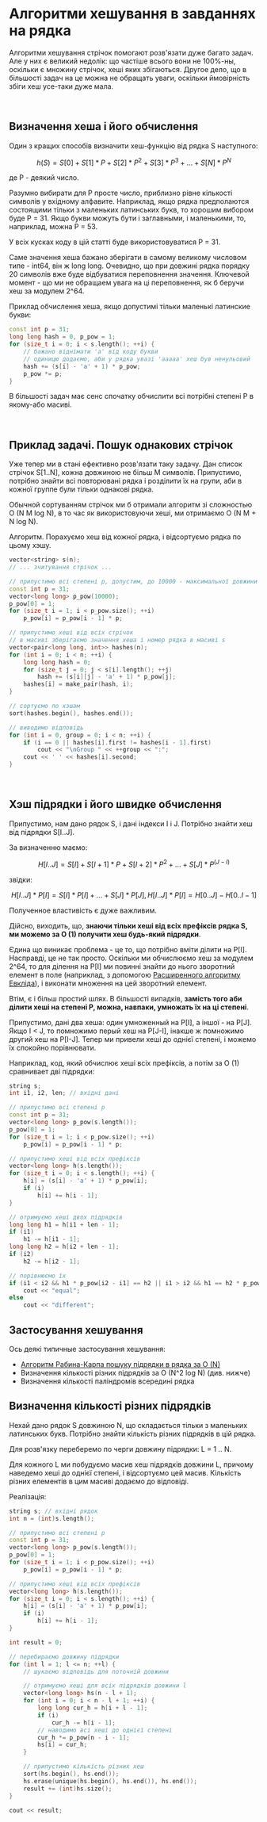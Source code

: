 # Алгоритми хешування в завданнях на рядка

Алгоритми хешування стрічок помогают розв'язати дуже багато задач. Але у них є великий недолік: що частіше всього вони не 100%-ны, оскільки є множину стрічок, хеші яких збігаються. Другое дело, що в більшості задач на це можна не обращать уваги, оскільки ймовірність збіги хеш усе-таки дуже мала.

&nbsp;

## Визначення хеша і його обчислення

Один з кращих способів визначити хеш-функцію від рядка S наступного:

$$
h(S)  =  S[0]  +  S[1] * P  +  S[2] * P^2  +  S[3] * P^3  +  ...  +  S[N] * P^N
$$

де P - деякий число.

Разумно вибирати для P просте число, приблизно рівне кількості символів у вхідному алфавите. Наприклад, якщо рядка предполаются состоящими тільки з маленьких латинських букв, то хорошим вибором буде P = 31. Якщо букви можуть бути і заглавными, і маленькими, то, наприклад, можна P = 53.

У всіх кусках коду в цій статті буде використовуватися P = 31.

Саме значення хеша бажано зберігати в самому великому числовом типе - int64, він ж long long. Очевидно, що при довжині рядка порядку 20 символів вже буде відбуватися переповнення значення. Ключевой момент - що ми не обращаем увага на ці переповнення, як б беручи хеш за модулем 2^64.

Приклад обчислення хеша, якщо допустимі тільки маленькі латинские букви:

<!--- TODO: specify code snippet id -->
``` cpp
const int p = 31;
long long hash = 0, p_pow = 1;
for (size_t i = 0; i < s.length(); ++i) {
    // бажано віднімати 'a' від коду букви
    // одиницю додаємо, аби у рядка увазі 'aaaaa' хеш був ненульовий
    hash += (s[i] - 'a' + 1) * p_pow;
    p_pow *= p;
}
```
В більшості задач має сенс спочатку обчислити всі потрібні степені P в якому-або масиві.

&nbsp;

## Приклад задачі. Пошук однакових стрічок

Уже тепер ми в стані ефективно розв'язати таку задачу. Дан список стрічок S[1..N], кожна довжиною не більш M символів. Припустимо, потрібно знайти всі повторювані рядка і розділити їх на групи, аби в кожної группе були тільки однакові рядка.

Обычной сортуванням стрічок ми б отримали алгоритм зі сложностью O (N M log N), в то час як використовуючи хеші, ми отримаємо O (N M + N log N).

Алгоритм. Порахуємо хеш від кожної рядка, і відсортуємо рядка по цьому хэшу.

<!--- TODO: specify code snippet id -->
``` cpp
vector<string> s(n);
// ... зчитування стрічок ...

// припустимо всі степені p, допустим, до 10000 - максимальної довжини стрічок
const int p = 31;
vector<long long> p_pow(10000);
p_pow[0] = 1;
for (size_t i = 1; i < p_pow.size(); ++i)
    p_pow[i] = p_pow[i - 1] * p;

// припустимо хеші від всіх стрічок
// в масиві зберігаємо значення хеша і номер рядка в масиві s
vector<pair<long long, int>> hashes(n);
for (int i = 0; i < n; ++i) {
    long long hash = 0;
    for (size_t j = 0; j < s[i].length(); ++j)
        hash += (s[i][j] - 'a' + 1) * p_pow[j];
    hashes[i] = make_pair(hash, i);
}

// сортуємо по хэшам
sort(hashes.begin(), hashes.end());

// виводимо відповідь
for (int i = 0, group = 0; i < n; ++i) {
    if (i == 0 || hashes[i].first != hashes[i - 1].first)
        cout << "\nGroup " << ++group << ":";
    cout << ' ' << hashes[i].second;
}
```

&nbsp;

## Хэш підрядки і його швидке обчислення

Припустимо, нам дано рядок S, і дані індекси I і J. Потрібно знайти хеш від підрядки S[I..J].

За визначенню маємо:

$$
H[I..J]  =  S[I]  +  S[I+1] * P  +  S[I+2] * P^2  +  ...  + S[J] * P^(J-I)
$$

звідки:

$$
H[I..J] * P[I]  =  S[I] * P[I]  +  ...  +  S[J] * P[J],
H[I..J] * P[I]  =  H[0..J]  -  H[0..I-1]
$$

Полученное властивість є дуже важливим.

Дійсно, виходить, що, **знаючи тільки хеші від всіх префіксів рядка S, ми можемо за O (1) получити хеш будь-який підрядки**.

Єдина що виникає проблема - це то, що потрібно вміти ділити на P[I]. Насправді, це не так просто. Оскільки ми обчислюємо хеш за модулем 2^64, то для ділення на P[I] ми повинні знайти до нього зворотний елемент в поле (наприклад, з допомогою [Расширенного алгоритму Евкліда](extended_Euclid_algorithm)), і виконати множення на цей зворотний елемент.

Втім, є і більш простий шлях. В більшості випадків, **замість того аби ділити хеші на степені P, можна, навпаки, умножать їх на ці степені**.

Припустимо, дані два хеша: один умноженный на P[I], а іншої - на P[J]. Якщо I < J, то помножимо перый хеш на P[J-I], інакше ж помножимо другий хеш на P[I-J]. Тепер ми привели хеші до однієї степені, і можемо їх спокойно порівнювати.

Наприклад, код, який обчислює хеші всіх префіксів, а потім за O (1) сравнивает дві підрядки:

<!--- TODO: specify code snippet id -->
``` cpp
string s;
int i1, i2, len; // вхідні дані

// припустимо всі степені p
const int p = 31;
vector<long long> p_pow(s.length());
p_pow[0] = 1;
for (size_t i = 1; i < p_pow.size(); ++i)
    p_pow[i] = p_pow[i - 1] * p;

// припустимо хеші від всіх префіксів
vector<long long> h(s.length());
for (size_t i = 0; i < s.length(); ++i) {
    h[i] = (s[i] - 'a' + 1) * p_pow[i];
    if (i)
        h[i] += h[i - 1];
}

// отримуємо хеші двох підрядків
long long h1 = h[i1 + len - 1];
if (i1)
    h1 -= h[i1 - 1];
long long h2 = h[i2 + len - 1];
if (i2)
    h2 -= h[i2 - 1];

// порівнюємо їх
if (i1 < i2 && h1 * p_pow[i2 - i1] == h2 || i1 > i2 && h1 == h2 * p_pow[i1 - i2])
    cout << "equal";
else
    cout << "different";
```

## Застосування хешування

Ось деякі типичные застосування хешування:

* [Алгоритм Рабина-Карпа пошуку підрядки в рядка за O (N)](rabin_karp)
* Визначення кількості різних підрядків за O (N^2 log N) (див. нижче)
* Визначення кількості паліндромів всередині рядка

## Визначення кількості різних підрядків

Нехай дано рядок S довжиною N, що складається тільки з маленьких латинських букв. Потрібно знайти кількість різних підрядків в цій рядка.

Для розв'язку переберемо по черги довжину підрядки: L = 1 .. N.

Для кожного L ми побудуємо масив хеш підрядків довжини L, причому наведемо хеші до однієї степені, і відсортуємо цей масив. Кількість різних елементів в цим масиві додаємо до відповіді.

Реалізація:

<!--- TODO: specify code snippet id -->
``` cpp
string s; // вхідні рядок
int n = (int)s.length();

// припустимо всі степені p
const int p = 31;
vector<long long> p_pow(s.length());
p_pow[0] = 1;
for (size_t i = 1; i < p_pow.size(); ++i)
    p_pow[i] = p_pow[i - 1] * p;

// припустимо хеші від всіх префіксів
vector<long long> h(s.length());
for (size_t i = 0; i < s.length(); ++i) {
    h[i] = (s[i] - 'a' + 1) * p_pow[i];
    if (i)
        h[i] += h[i - 1];
}

int result = 0;

// перебираємо довжину підрядки
for (int l = 1; l <= n; ++l) {
    // шукаємо відповідь для поточній довжини

    // отримуємо хеші для всіх підрядків довжини l
    vector<long long> hs(n - l + 1);
    for (int i = 0; i < n - l + 1; ++i) {
        long long cur_h = h[i + l - 1];
        if (i)
            cur_h -= h[i - 1];
        // наводимо всі хеші до однієї степені
        cur_h *= p_pow[n - i - 1];
        hs[i] = cur_h;
    }

    // припустимо кількість різних хеш
    sort(hs.begin(), hs.end());
    hs.erase(unique(hs.begin(), hs.end()), hs.end());
    result += (int)hs.size();
}

cout << result;
```
